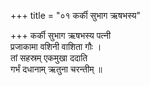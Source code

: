 +++
title = "०१ कर्की सुभाग ऋषभस्य"

+++
कर्की सुभाग ऋषभस्य पत्नी  
प्रजाकामा वशिनी वाशिता गौः ।  
तां सहस्रम् एकमुखा ददाति  
गर्भं दधानाम् ऋतुना चरन्तीम् ॥